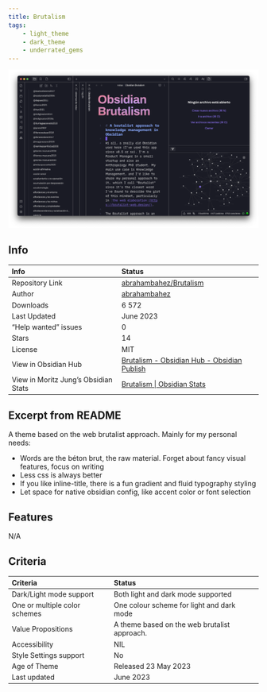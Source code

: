 ```yaml
---
title: Brutalism
tags:
    - light_theme
    - dark_theme
    - underrated_gems
---
```


<img src="https://raw.githubusercontent.com/abrahambahez/Brutalism/refs/heads/main/img/obsidian-brutalism-dark.png">

## Info
| Info | Status |
| :--- | :--- |
| Repository Link | [abrahambahez/Brutalism](https://github.com/abrahambahez/Brutalism) |
| Author | [abrahambahez](https://github.com/abrahambahez) |
| Downloads | 6 572 |
| Last Updated | June 2023 |
| “Help wanted” issues | 0 |
| Stars | 14 |
| License | MIT |
| View in Obsidian Hub | [Brutalism \- Obsidian Hub \- Obsidian Publish](https://publish.obsidian.md/hub/02+-+Community+Expansions/02.05+All+Community+Expansions/Themes/Brutalism) |
| View in Moritz Jung’s Obsidian Stats | [Brutalism \| Obsidian Stats](https://www.moritzjung.dev/obsidian-stats/themes/brutalism/) |

## Excerpt from README
A theme based on the web brutalist approach. Mainly for my personal needs:
- Words are the béton brut, the raw material. Forget about fancy visual features, focus on writing
- Less css is always better
- If you like inline-title, there is a fun gradient and fluid typography styling
- Let space for native obsidian config, like accent color or font selection

## Features
N/A

## Criteria
| Criteria | Status | 
| :--- | :--- | 
| Dark/Light mode support | Both light and dark mode supported | 
| One or multiple color schemes | One colour scheme for light and dark mode | 
| Value Propositions | A theme based on the web brutalist approach. |
| Accessibility | NIL | 
| Style Settings support | No | 
| Age of Theme | Released 23 May 2023 | 
| Last updated | June 2023 | 
